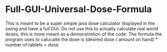# Full-GUI-Universal-Dose-Formula
This is meant to be a super simple java dose calculator displayed in the swing and have a full GUI. Do not use this to actually calculate real world doses,  this is more meant as a demonstration of the code. The formula the program uses to calucalte the dose is (desired dose / amount on hand) * number of tablets = dose. 
